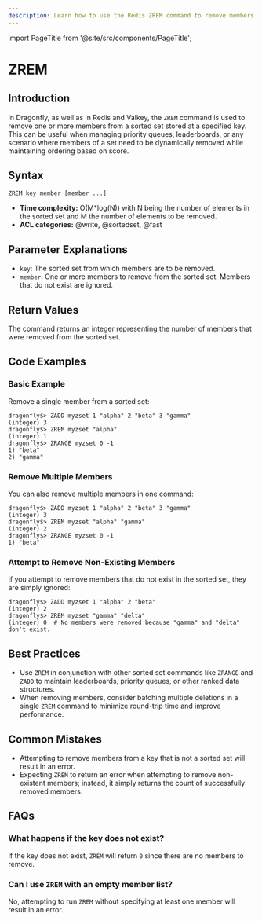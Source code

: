 ```yaml
---
description: Learn how to use the Redis ZREM command to remove members from a sorted set, plus expert tips beyond the official Redis docs.
---
```


import PageTitle from '@site/src/components/PageTitle';

# ZREM

<PageTitle title="Redis ZREM Explained (Better Than Official Docs)" />

## Introduction

In Dragonfly, as well as in Redis and Valkey, the `ZREM` command is used to remove one or more members from a sorted set stored at a specified key.
This can be useful when managing priority queues, leaderboards, or any scenario where members of a set need to be dynamically removed while maintaining ordering based on score.

## Syntax

```shell
ZREM key member [member ...]
```

- **Time complexity:** O(M\*log(N)) with N being the number of elements in the sorted set and M the number of elements to be removed.
- **ACL categories:** @write, @sortedset, @fast

## Parameter Explanations

- `key`: The sorted set from which members are to be removed.
- `member`: One or more members to remove from the sorted set. Members that do not exist are ignored.

## Return Values

The command returns an integer representing the number of members that were removed from the sorted set.

## Code Examples

### Basic Example

Remove a single member from a sorted set:

```shell
dragonfly$> ZADD myzset 1 "alpha" 2 "beta" 3 "gamma"
(integer) 3
dragonfly$> ZREM myzset "alpha"
(integer) 1
dragonfly$> ZRANGE myzset 0 -1
1) "beta"
2) "gamma"
```

### Remove Multiple Members

You can also remove multiple members in one command:

```shell
dragonfly$> ZADD myzset 1 "alpha" 2 "beta" 3 "gamma"
(integer) 3
dragonfly$> ZREM myzset "alpha" "gamma"
(integer) 2
dragonfly$> ZRANGE myzset 0 -1
1) "beta"
```

### Attempt to Remove Non-Existing Members

If you attempt to remove members that do not exist in the sorted set, they are simply ignored:

```shell
dragonfly$> ZADD myzset 1 "alpha" 2 "beta"
(integer) 2
dragonfly$> ZREM myzset "gamma" "delta"
(integer) 0  # No members were removed because "gamma" and "delta" don't exist.
```

## Best Practices

- Use `ZREM` in conjunction with other sorted set commands like `ZRANGE` and `ZADD` to maintain leaderboards, priority queues, or other ranked data structures.
- When removing members, consider batching multiple deletions in a single `ZREM` command to minimize round-trip time and improve performance.

## Common Mistakes

- Attempting to remove members from a key that is not a sorted set will result in an error.
- Expecting `ZREM` to return an error when attempting to remove non-existent members; instead, it simply returns the count of successfully removed members.

## FAQs

### What happens if the key does not exist?

If the key does not exist, `ZREM` will return `0` since there are no members to remove.

### Can I use `ZREM` with an empty member list?

No, attempting to run `ZREM` without specifying at least one member will result in an error.
